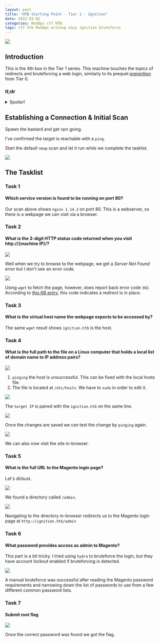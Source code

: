 ```yaml
---
layout: post
title: "HTB Starting Point - Tier 1 - Ignition"
date: 2022-03-02
categories: RedOps ctf HTB
tags: ctf htb RedOps writeup easy ignition bruteforce
---
```

<img src='/assets/img/ctf/htb/sp/tier1/ignition/ignition.PNG'/>

## Introduction

This is the 4th box in the Tier 1 series. This machine touches the topics of redirects and bruteforcing a web login, similarly to its prequel [preignition](https://opfor-haunter.github.io/posts/HTB-SP-T0-Preignition/) from Tier 0.

### tl;dr                                      
<details>                                                                                      
  <summary>Spoiler!</summary>                                                                  
                                                                                               
   1. Enumerate via dirbusting to find the login page.<br/>
   2. Edit the `/etc/hosts/` file to resolve to `ignition.htb` <br/>
   3. Search for Magento default creds to login and get the flag.<br/>
   4. <figure><img src='/assets/img/ctf/htb/sp/tier1/ignition.gif'/> <figcaption></figcaption></figure>                                     
</details>      

## Establishing a Connection & Initial Scan

Spawn the bastard and get vpn going.

I've confirmed the target is reachable with a `ping`.

Start the default `nmap` scan and let it run while we complete the tasklist.

<img src='/assets/img/ctf/htb/sp/tier1/ignition/1nmap.png'>

## The Tasklist

### Task 1
#### Which service version is found to be running on port 80?

Our scan above shows `nginx 1.14.2` on port 80. This is a webserver, so there is a webpage we can visit via a browser.

### Task 2
#### What is the 3-digit HTTP status code returned when you visit http://{machine IP}/?

<img src='/assets/img/ctf/htb/sp/tier1/ignition/2notfound.png'/>

Well when we try to browse to the webpage, we get a *Server Not Found* error but I don't see an error code. 

<img src='/assets/img/ctf/htb/sp/tier1/ignition/3wget.png'/>

Using `wget` to fetch the page, however, does report back error code `302`. According to [this KB entry](https://developer.mozilla.org/en-US/docs/Web/HTTP/Status/302), this code indicates a redirect is in place.

### Task 3
#### What is the virtual host name the webpage expects to be accessed by?

The same `wget` result shows `ignition.htb` is the host.

### Task 4 
#### What is the full path to the file on a Linux computer that holds a local list of domain name to IP address pairs?

<img src='/assets/img/ctf/htb/sp/tier1/ignition/5ping.png'>

1. `pinging` the host is unsuccessful. This can be fixed with the local hosts file.
2. The file is located at `/etc/hosts`. We have to `sudo` in order to edit it.

<img src='/assets/img/ctf/htb/sp/tier1/ignition/5hosts.png'>

The `target IP` is paired with the `ignition.htb` on the same line. 

<img src='/assets/img/ctf/htb/sp/tier1/ignition/5ping2.png'>

Once the changes are saved we can test the change by `pinging` again.

<img src='/assets/img/ctf/htb/sp/tier1/ignition/6web.png'>

We can also now visit the site in-browser.

### Task 5
#### What is the full URL to the Magento login page?

Let's dirbust.

<img src='/assets/img/ctf/htb/sp/tier1/ignition/7g0.png'>

We found a directory called `/admin`.

<img src='/assets/img/ctf/htb/sp/tier1/ignition/7magento.png'>

Navigating to the directory in-browser redirects us to the Magento login page at `http://ignition.htb/admin`

### Task 6
#### What password provides access as admin to Magento?

This part is a bit tricky. I tried using `hydra` to bruteforce the login, but they have account lockout enabled if bruteforcing is detected.

<img src='/assets/img/ctf/htb/sp/tier1/ignition/8login.png'>

A manual bruteforce was successful after reading the Magento password requirements and narrowing down the list of passwords to use from a few different common password lists. 


### Task 7
####  Submit root flag

<img src='/assets/img/ctf/htb/sp/tier1/ignition/9flag.png'>

Once the correct password was found we got the flag.


